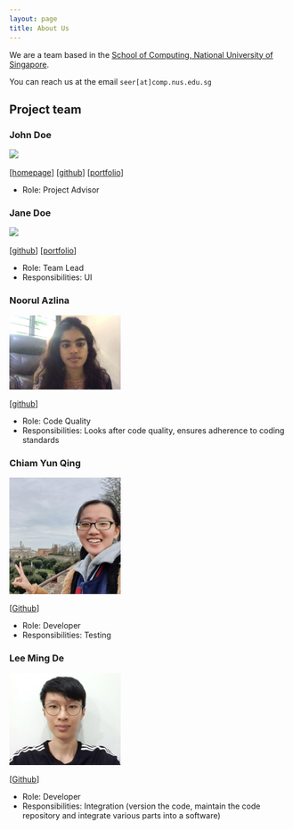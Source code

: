 ```yaml
---
layout: page
title: About Us
---
```


We are a team based in the [School of Computing, National University of Singapore](http://www.comp.nus.edu.sg).

You can reach us at the email `seer[at]comp.nus.edu.sg`

## Project team

### John Doe

<img src="images/johndoe.png" width="200px">

[[homepage](http://www.comp.nus.edu.sg/~damithch)]
[[github](https://github.com/johndoe)]
[[portfolio](team/johndoe.md)]

* Role: Project Advisor

### Jane Doe

<img src="images/johndoe.png" width="200px">

[[github](http://github.com/johndoe)]
[[portfolio](team/johndoe.md)]

* Role: Team Lead
* Responsibilities: UI

### Noorul Azlina

<img src="images/itssodium.png" width="200px">

[[github](http://github.com/itssodium)] 

* Role: Code Quality 
* Responsibilities: Looks after code quality, ensures adherence to coding standards

### Chiam Yun Qing

<img src="images/chiamyunqing.png" width="200px">

[[Github](https://github.com/chiamyunqing)]

* Role: Developer
* Responsibilities: Testing

### Lee Ming De

<img src="images/mingde.png" width="200px">

[[Github](http://github.com/LeeMingDe)]

* Role: Developer
* Responsibilities: Integration (version the code, maintain the code repository and integrate various parts into a software)

